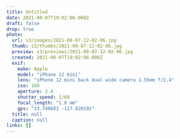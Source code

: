 ```yaml
---
title: Untitled
date: 2021-08-07T19:02:06.000Z
draft: false
drop: true
photo:
  url: s3/images/2021-08-07-12-02-06.jpg
  thumb: s3/thumbs/2021-08-07-12-02-06.jpg
  preview: s3/previews/2021-08-07-12-02-06.jpg
  created: 2021-08-07T19:02:06.000Z
  exif:
    make: Apple
    model: "iPhone 12 mini"
    lens: "iPhone 12 mini back dual wide camera 1.55mm f/2.4"
    iso: 160
    aperture: 2.4
    shutter_speed: 1/60
    focal_length: "1.6 mm"
    gps: "33.740683 -117.820192"
  title: null
  caption: null
links: []
---
```

